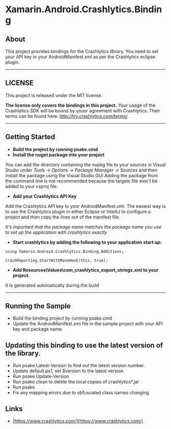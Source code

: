 # Xamarin.Android.Crashlytics.Binding #

## About ##

This project provides bindings for the Crashlytics library. You need to set your API key in your AndroidManifest.xml as per the Crashlytics eclipse plugin. 

---

## LICENSE ##

This project is released under the MIT license.

**The license only covers the bindings in this project.**
Your usage of the Crashlytics SDK will be bound by yousr agreement with Crashlytics. Their terms can be found here: http://try.crashlytics.com/terms/

---

## Getting Started ##

* **Build the project by running psake.cmd**
* **Install the nuget package into your project**

You can add the directory containing the nupkg file to your sources in Visual Studio under *Tools -> Options -> Package Manager -> Sources* and then install the package using the Visual Studio GUI
Adding the package from the command line is not recommended because the targets file won't be added to your csproj file.

* **Add your Crashlytics API Key**

Add the Crashlytics API key to your AndroidManifest.xml. The easiest way is to use the Crashlytics plugin in either Eclipse or IntelliJ to configure a project and then copy the lines out of the manifest file.

*It's important that the package name matches the package name you use to set up the application with crashlytics exactly*

* **Start crashlytics by adding the following to your application start up:**

`using Xamarin.Android.Crashlytics.Binding.Additions;`

`CrashReporting.StartWithMonoHook(this, true);`

* **Add Resources\Values\com_crashlytics_export_strings.xml to your project.**

It is generated automatically during the build


---

## Running the Sample ##

* Build the binding project by running psake.cmd
* Update the AndroidManifest.xml file in the sample project with your API key and package name.

## Updating this binding to use the latest version of the library.

* Run psake Latest-Version to find out the latest version number.
* Update default.ps1, set $version to the latest version.
* Run psake Update-Version
* Run psake clean to delete the local copies of crashlytics*.jar
* Run psake
* Fix any mapping errors due to obfuscated class names changing

## Links ##

* [https://www.crashlytics.com/](https://www.crashlytics.com/)